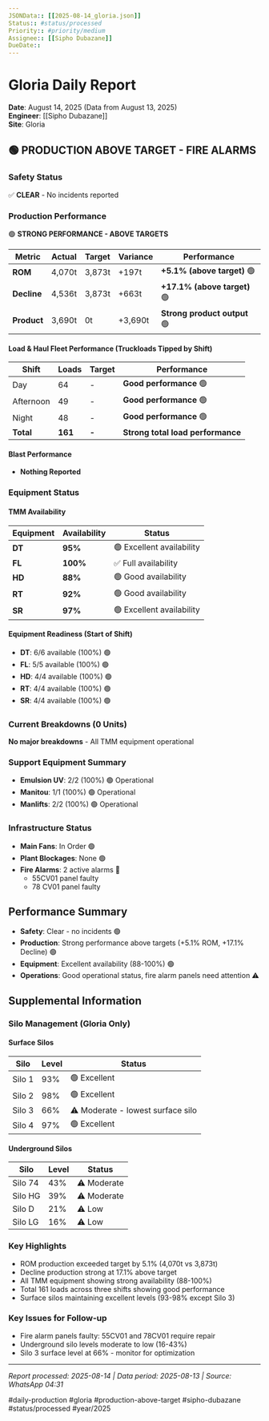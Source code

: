 ```yaml
---
JSONData:: [[2025-08-14_gloria.json]]
Status:: #status/processed
Priority:: #priority/medium
Assignee:: [[Sipho Dubazane]]
DueDate::
---
```


# Gloria Daily Report
**Date**: August 14, 2025 (Data from August 13, 2025)  
**Engineer**: [[Sipho Dubazane]]  
**Site**: Gloria  

## 🟢 PRODUCTION ABOVE TARGET - FIRE ALARMS

### Safety Status
✅ **CLEAR** - No incidents reported

### Production Performance
🟢 **STRONG PERFORMANCE - ABOVE TARGETS**

| Metric | Actual | Target | Variance | Performance |
|--------|--------|--------|----------|-------------|
| **ROM** | 4,070t | 3,873t | +197t | **+5.1% (above target)** 🟢 |
| **Decline** | 4,536t | 3,873t | +663t | **+17.1% (above target)** 🟢 |
| **Product** | 3,690t | 0t | +3,690t | **Strong product output** 🟢 |

#### Load & Haul Fleet Performance (Truckloads Tipped by Shift)
| Shift | Loads | Target | Performance |
|-------|-------|--------|-------------|
| Day | 64 | - | **Good performance** 🟢 |
| Afternoon | 49 | - | **Good performance** 🟢 |
| Night | 48 | - | **Good performance** 🟢 |
| **Total** | **161** | **-** | **Strong total load performance** |

#### Blast Performance
- **Nothing Reported**

### Equipment Status

#### TMM Availability
| Equipment | Availability | Status |
|-----------|-------------|---------|
| **DT** | **95%** | 🟢 Excellent availability |
| **FL** | **100%** | ✅ Full availability |
| **HD** | **88%** | 🟢 Good availability |
| **RT** | **92%** | 🟢 Good availability |
| **SR** | **97%** | 🟢 Excellent availability |

#### Equipment Readiness (Start of Shift)
- **DT**: 6/6 available (100%) 🟢
- **FL**: 5/5 available (100%) 🟢
- **HD**: 4/4 available (100%) 🟢
- **RT**: 4/4 available (100%) 🟢
- **SR**: 4/4 available (100%) 🟢

### Current Breakdowns (0 Units)
**No major breakdowns** - All TMM equipment operational

### Support Equipment Summary
- **Emulsion UV**: 2/2 (100%) 🟢 Operational
- **Manitou**: 1/1 (100%) 🟢 Operational
- **Manlifts**: 2/2 (100%) 🟢 Operational

### Infrastructure Status
- **Main Fans**: In Order 🟢
- **Plant Blockages**: None 🟢
- **Fire Alarms**: 2 active alarms 🔴
  - 55CV01 panel faulty
  - 78 CV01 panel faulty

## Performance Summary
- **Safety**: Clear - no incidents 🟢
- **Production**: Strong performance above targets (+5.1% ROM, +17.1% Decline) 🟢
- **Equipment**: Excellent availability (88-100%) 🟢
- **Operations**: Good operational status, fire alarm panels need attention ⚠️

## Supplemental Information

### Silo Management (Gloria Only)
#### Surface Silos
| Silo | Level | Status |
|------|-------|--------|
| Silo 1 | 93% | 🟢 Excellent |
| Silo 2 | 98% | 🟢 Excellent |
| Silo 3 | 66% | ⚠️ Moderate - lowest surface silo |
| Silo 4 | 97% | 🟢 Excellent |

#### Underground Silos
| Silo | Level | Status |
|------|-------|--------|
| Silo 74 | 43% | ⚠️ Moderate |
| Silo HG | 39% | ⚠️ Moderate |
| Silo D | 21% | ⚠️ Low |
| Silo LG | 16% | ⚠️ Low |

### Key Highlights
- ROM production exceeded target by 5.1% (4,070t vs 3,873t)
- Decline production strong at 17.1% above target
- All TMM equipment showing strong availability (88-100%)
- Total 161 loads across three shifts showing good performance
- Surface silos maintaining excellent levels (93-98% except Silo 3)

### Key Issues for Follow-up
- Fire alarm panels faulty: 55CV01 and 78CV01 require repair
- Underground silo levels moderate to low (16-43%)
- Silo 3 surface level at 66% - monitor for optimization

---
*Report processed: 2025-08-14 | Data period: 2025-08-13 | Source: WhatsApp 04:31*

#daily-production #gloria #production-above-target #sipho-dubazane #status/processed #year/2025
